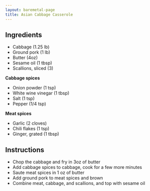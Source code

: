 ```yaml
---
layout: baremetal-page
title: Asian Cabbage Casserole
---
```


## Ingredients

* Cabbage (1.25 lb)
* Ground pork (1 lb)
* Butter (4oz)
* Sesame oil (1 tbsp)
* Scallions, sliced (3)

**Cabbage spices**
* Onion powder (1 tsp)
* White wine vinegar (1 tbsp)
* Salt (1 tsp)
* Pepper (1/4 tsp)

**Meat spices**
* Garlic (2 cloves)
* Chili flakes (1 tsp)
* Ginger, grated (1 tbsp)

## Instructions

* Chop the cabbage and fry in 3oz of butter
* Add cabbage spices to cabbage, cook for a few more minutes
* Saute meat spices in 1 oz of butter
* Add ground pork to meat spices and brown
* Combine meat, cabbage, and scallions, and top with sesame oil
